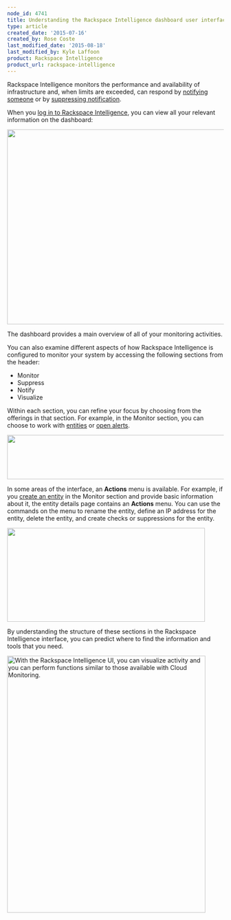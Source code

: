 ```yaml
---
node_id: 4741
title: Understanding the Rackspace Intelligence dashboard user interface
type: article
created_date: '2015-07-16'
created_by: Rose Coste
last_modified_date: '2015-08-18'
last_modified_by: Kyle Laffoon
product: Rackspace Intelligence
product_url: rackspace-intelligence
---
```


Rackspace Intelligence monitors the performance and availability of
infrastructure and, when limits are exceeded, can respond by [notifying
someone](/how-to/working-with-rackspace-intelligence-notification-plans) or
by [suppressing
notification](/how-to/working-with-notification-suppressions-in-rackspace-intelligence).

When you [log in to Rackspace
Intelligence](/how-to/logging-in-to-the-rackspace-intelligence-dashboard),
you can view all your relevant information on the dashboard:

<img src="https://8026b2e3760e2433679c-fffceaebb8c6ee053c935e8915a3fbe7.ssl.cf2.rackcdn.com/field/image/intelligence-dashboard-overview.png" width="895" height="453" />

The dashboard provides a main overview of all of your monitoring
activities.

You can also examine different aspects of how Rackspace Intelligence is
configured to monitor your system by accessing the following sections
from the header:

-   Monitor
-   Suppress
-   Notify
-   Visualize

Within each section, you can refine your focus by choosing from the
offerings in that section. For example, in the Monitor section, you can
choose to work
with [entities](/how-to/monitoring-entities-with-rackspace-intelligence) or [open
alerts](/how-to/monitoring-open-alerts-with-rackspace-intelligence).

<img src="https://8026b2e3760e2433679c-fffceaebb8c6ee053c935e8915a3fbe7.ssl.cf2.rackcdn.com/field/image/intelligence-dashboard-top-bar.png" width="738" height="103" />

In some areas of the interface, an **Actions** menu is available. For
example, if you [create an
entity](/how-to/monitoring-entities-with-rackspace-intelligence#create-entities)
in the Monitor section and provide basic information about it, the
entity details page contains an **Actions** menu. You can use the
commands on the menu to rename the entity, define an IP address for the
entity, delete the entity, and create checks or suppressions for the
entity.

<img src="https://8026b2e3760e2433679c-fffceaebb8c6ee053c935e8915a3fbe7.ssl.cf2.rackcdn.com/field/image/intelligence-create-entity-actions.png" width="460" height="218" />

By understanding the structure of these sections in the Rackspace
Intelligence interface, you can predict where to find the information
and tools that you need.

<img src="/knowledge_center/sites/default/files/field/image/intelligence-ui-461x597.png" alt="With the Rackspace Intelligence UI, you can visualize activity and you can perform functions similar to those available with Cloud Monitoring." width="461" height="597" />

